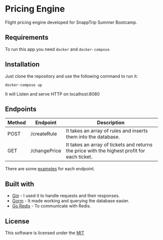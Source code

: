 # Pricing Engine

Flight pricing engine developed for SnappTrip Summer Bootcamp.

## Requirements
To run this app you need `docker` and `docker-compose`.

## Installation
Just clone the repository and use the following command to run it:

```
docker-compose up
```

It will Listen and serve HTTP on localhost:8080

## Endpoints
| Method | Endpoint | Description |
| --- | --- | --- |
| POST | /createRule | It takes an array of rules and inserts them into the database. |
| GET | /changePrice | It takes an array of tickets and returns the price with the highest profit for each ticket. |

There are some [examples](https://github.com/arrshad/pricing-engine/tree/master/examples) for each endpoint.


## Built with
- [Gin](https://github.com/gin-gonic/gin) - I used it to handle requests and their responses.
- [Gorm](https://github.com/go-gorm/gorm) - It made working and querying the database easier.
- [Go Redis](https://github.com/go-redis/redis) - To communicate with Redis.

## License

This software is licensed under the [MIT](https://github.com/arrshad/pricing-engine/tree/master/LICENSE)
